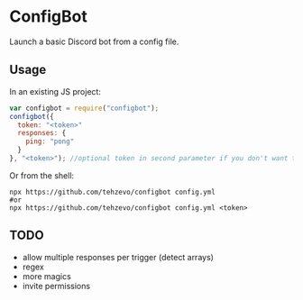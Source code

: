 # ConfigBot
Launch a basic Discord bot from a config file.

## Usage
In an existing JS project:
```js
var configbot = require("configbot");
configbot({
  token: "<token>"
  responses: {
    ping: "pong"
  }
}, "<token>"); //optional token in second parameter if you don't want to store it in the config
```
Or from the shell:
```shell
npx https://github.com/tehzevo/configbot config.yml
#or
npx https://github.com/tehzevo/configbot config.yml <token>
```

## TODO
* allow multiple responses per trigger (detect arrays)
* regex
* more magics
* invite permissions
